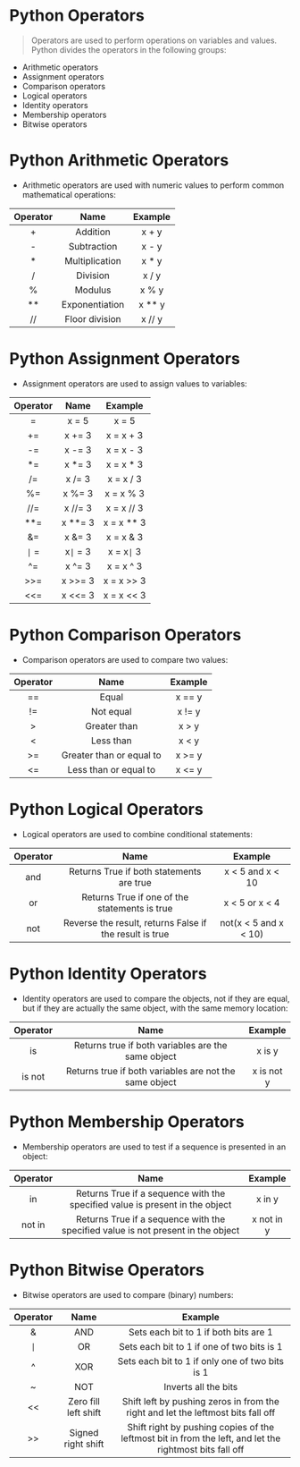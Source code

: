 # Python Operators
> Operators are used to perform operations on variables and values.
> Python divides the operators in the following groups:

* Arithmetic operators
* Assignment operators
* Comparison operators
* Logical operators
* Identity operators
* Membership operators
* Bitwise operators

# Python Arithmetic Operators
* Arithmetic operators are used with numeric values to perform common mathematical operations:

|Operator|	Name|	Example|
|:---:|:---:|:---:|
|+|	Addition|	x + y|
|-|	Subtraction|	x - y|
|*|	Multiplication|	x * y|
|/|	Division|	x / y|
|%|	Modulus|	x % y	|
|**|	Exponentiation|	x ** y|	 
|//|	Floor division|	x // y|

# Python Assignment Operators
* Assignment operators are used to assign values to variables:

|Operator|	Name|	Example|
|:---:|:---:|:---:|
|=	|x = 5	|x = 5	|
|+=	|x += 3	|x = x + 3	|
|-=	|x -= 3	|x = x - 3	|
|*=|	x *= 3	|x = x * 3	|
|/=	|x /= 3	|x = x / 3	|
|%=	|x %= 3	|x = x % 3	|
|//=	|x //= 3|	x = x // 3|
|**=|	x **= 3|	x = x ** 3|
|&=	|x &= 3	|x = x & 3	|
|<code>&#124;</code>	=|	x<code>&#124;</code>	= 3|	x = x<code>&#124;</code>	3	|
|^=|	x ^= 3|	x = x ^ 3|
|>>=|	x >>= 3|	x = x >> 3|
|<<=|	x <<= 3|	x = x << 3|

# Python Comparison Operators
* Comparison operators are used to compare two values:

|Operator|	Name|	Example|
|:---:|:---:|:---:|
|==|	Equal|	x == y|
|!=|	Not equal|	x != y|
|>	|Greater than	|x > y|
|<	|Less than|	x < y|
|>=	|Greater than or equal to|	x >= y	|
|<=	|Less than or equal to	|x <= y|

# Python Logical Operators
* Logical operators are used to combine conditional statements:

|Operator|	Name|	Example|
|:---:|:---:|:---:|
|and |	Returns True if both statements are true	|x < 5 and  x < 10	|
|or	|Returns True if one of the statements is true	|x < 5 or x < 4	|
|not|	Reverse the result, returns False if the result is true	|not(x < 5 and x < 10)|

# Python Identity Operators
* Identity operators are used to compare the objects, not if they are equal, but if they are actually the same object, with the same memory location:

|Operator|	Name|	Example|
|:---:|:---:|:---:|
|is| 	Returns true if both variables are the same object	|x is y	|
|is not|	Returns true if both variables are not the same object	|x is not y|

# Python Membership Operators
* Membership operators are used to test if a sequence is presented in an object:

|Operator|	Name|	Example|
|:---:|:---:|:---:|
|in| 	Returns True if a sequence with the specified value is present in the object	|x in y|
|not in|	Returns True if a sequence with the specified value is not present in the object	|x not in y|


# Python Bitwise Operators
* Bitwise operators are used to compare (binary) numbers:

|Operator|	Name|	Example|
|:---:|:---:|:---:|
|& |	AND	|Sets each bit to 1 if both bits are 1|
|<code>&#124;</code>	|OR|	Sets each bit to 1 if one of two bits is 1|
 |^|	XOR	|Sets each bit to 1 if only one of two bits is 1|
|~ |	NOT	|Inverts all the bits|
|<<	|Zero fill left shift	|Shift left by pushing zeros in from the right and let the leftmost bits fall off|
|>>|	Signed right shift|	Shift right by pushing copies of the leftmost bit in from the left, and let the rightmost bits fall off|
